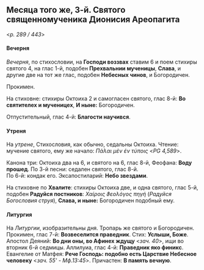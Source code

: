 
## Месяца того же, 3-й. Святого священномученика Дионисия Ареопагита  

<*p. 289 / 443*>

#### Вечерня

*Вечерня*, по стихословии, на **Господи воззвах** ставим 6 и поем стихиры святого 4, на глас 1-й, 
подобен **Прехвальнии мученицы**, **Слава**, и другие две на тот же глас, подобен **Небесных чинов**, 
и Богородичен. 

Прокимен. 

На стиховне: стихиры Октоиха 2 и самогласен святого, глас 8-й: **Во святителех и мученицех**, 
**И ныне:** Богородичен.

Отпустительный, глас 4-й: **Благости научився**. 

#### Утреня

На *утрене*, Стихословия, как обычно, седальны Октоиха. Чтение: мучение святого, ему же начало: 
*Πάλαι μὲν ἐν τύποις* <*PG 4,589*>. 

Канона три: Октоиха два на 6, и святого на 6, глас 8-й, Феофана: **Воду прошед**. 
По 3-й песни: седален святого, глас 8-й.   
По 6-й: кондак его. 
Эксапостиларий: **Небо звездами**. 

На стиховне по **Хвалите**: стихиры Октоиха две, и одна святого, глас 5-й, подобен **Радуйся постников**: 
*Χαίροις ϑεολόγος πηγή* (*Радуйся Богословия струя*), **Слава, и ныне:** Богородичен подобный ему. 

#### Литургия

На *Литургии*, изобразительны дня. Тропарь же святого и Богородичен. 
Прокимен, глас 7-й: **Возвеселится праведник**. Стих: **Услыши, Боже**. 
Апостол Деяний: **Во дни оны, во Афинех ждущу** <*зач. 40*>, ищи во вторник 6-й седмицы. 
Аллилуиа, глас 4-й: **Праведник яко финикс**. 
Евангелие от Матфея: **Рече Господь: подобно есть Царствие Небесное человеку** <*зач. 55' - Мф.13:45*>. 
Причастен: **В память вечную**. 
